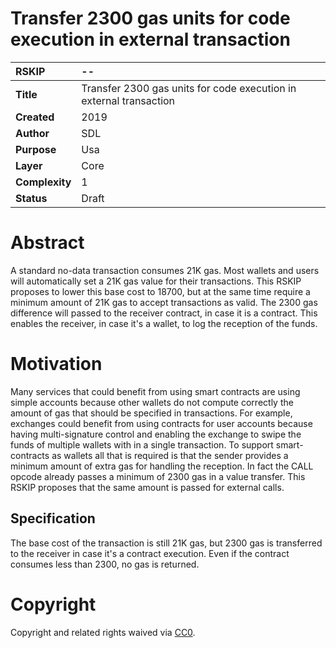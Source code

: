 #  **Transfer 2300 gas units for code execution in external transaction**  

| RSKIP          | --                                                           |
| :------------- | :----------------------------------------------------------- |
| **Title**      | Transfer 2300 gas units for code execution in external transaction |
| **Created**    | 2019                                                         |
| **Author**     | SDL                                                          |
| **Purpose**    | Usa                                                          |
| **Layer**      | Core                                                         |
| **Complexity** | 1                                                            |
| **Status**     | Draft                                                        |

# Abstract

A standard no-data transaction consumes 21K gas. Most wallets and users will automatically set a 21K gas value for their transactions. This RSKIP proposes to lower this base cost to 18700, but at the same time require a minimum amount of 21K gas to accept transactions as valid. The 2300 gas difference will passed to the receiver contract, in case it is a contract. This enables the receiver, in case it's a wallet, to log the reception of the funds.

# Motivation

Many services that could benefit from using smart contracts  are using simple accounts because other wallets do not compute correctly the amount of gas that should be specified in transactions. For example, exchanges could benefit from using contracts for user accounts because having multi-signature control and enabling the exchange to swipe the funds of multiple wallets with in a single transaction. To support smart-contracts as wallets all that is required is that the sender provides a minimum amount of extra gas for handling the reception. In fact the CALL opcode already passes a minimum of 2300 gas in a value transfer. This RSKIP proposes that the same amount is passed for external calls.

## Specification

The base cost of the transaction is still 21K gas, but 2300 gas is transferred to the receiver in case it's a contract execution. Even if the contract consumes less than 2300, no gas is returned.




# **Copyright**

Copyright and related rights waived via [CC0](https://creativecommons.org/publicdomain/zero/1.0/).


